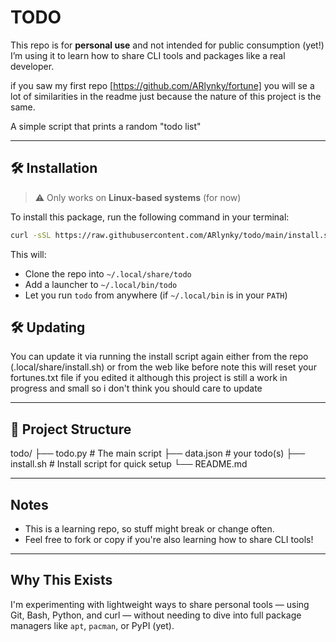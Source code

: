 
# TODO

This repo is for **personal use** and not intended for public consumption (yet!)
I’m using it to learn how to share CLI tools and packages like a real developer.

if you saw my first repo [https://github.com/ARlynky/fortune] you will se a lot of
similarities in the readme just because the nature of this project is the same.

A simple script that prints a random "todo list"

---

## 🛠 Installation

> ⚠️ Only works on **Linux-based systems** (for now)

To install this package, run the following command in your terminal:

```sh
curl -sSL https://raw.githubusercontent.com/ARlynky/todo/main/install.sh | bash
```

This will:

* Clone the repo into `~/.local/share/todo`
* Add a launcher to `~/.local/bin/todo`
* Let you run `todo` from anywhere (if `~/.local/bin` is in your `PATH`)

## 🛠 Updating

You can update it via running the install script again either from the
repo (.local/share/install.sh) or from the web like before
note this will reset your fortunes.txt file if you edited it
although this project is still a work in progress and small
so i don't think you should care to update

---

## 📂 Project Structure

todo/
├── todo.py          # The main script
├── data.json        # your todo(s)
├── install.sh       # Install script for quick setup
└── README.md

---

## Notes

* This is a learning repo, so stuff might break or change often.
* Feel free to fork or copy if you're also learning how to share CLI tools!

---

## Why This Exists

I'm experimenting with lightweight ways to share personal tools — using
Git, Bash, Python, and curl — without needing to dive into full
package managers like `apt`, `pacman`, or PyPI (yet).
